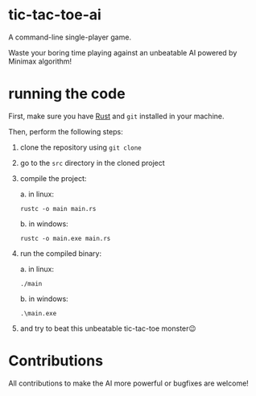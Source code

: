 # tic-tac-toe-ai
A command-line single-player game.

Waste your boring time playing against an unbeatable AI powered by Minimax algorithm!

# running the code
First, make sure you have [Rust](https://www.rust-lang.org) and `git` installed in your machine.

Then, perform the following steps:
   1. clone the repository using `git clone`
   2. go to the `src` directory in the cloned project
   3. compile the project:

      a. in linux:
         ```
         rustc -o main main.rs
         ```
      b. in windows:
         ```
         rustc -o main.exe main.rs
         ```
   4. run the compiled binary:

       a. in linux:
       ```
       ./main
       ```
       b. in windows:
       ```
       .\main.exe
       ```
   5. and try to beat this unbeatable tic-tac-toe monster😉

# Contributions
All contributions to make the AI more powerful or bugfixes are welcome!
   
